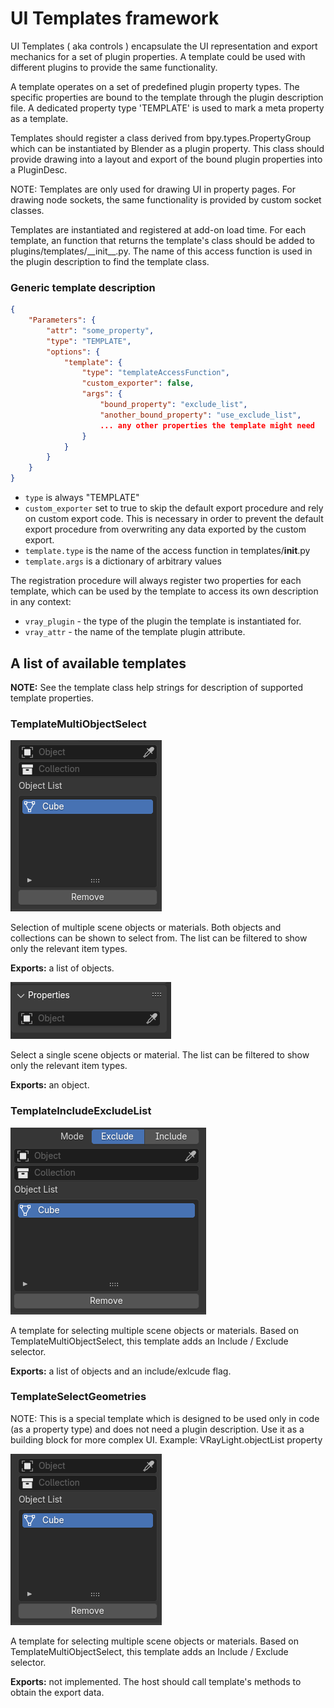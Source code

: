 
# UI Templates framework

UI Templates ( aka controls ) encapsulate the UI representation and export mechanics for a set of plugin properties. A template could be used with different plugins to provide the same functionality.

A template operates on a set of predefined plugin property types. The specific properties are bound to the template through the plugin description file. A dedicated property type 'TEMPLATE' is used to mark a meta property as a template.

Templates should register a class derived from bpy.types.PropertyGroup which can be instantiated by Blender as a plugin property. This class should provide drawing into a layout and export of the bound plugin properties into a PluginDesc. 

NOTE: Templates are only used for drawing UI in property pages. For drawing node sockets, the same functionality is provided by custom socket classes.

Templates are instantiated and registered at add-on load time. For each template, an function that returns the template's class should be added to plugins/templates/\_\_init__.py. The name of this access function is used in the plugin description to find the template class.

### Generic template description

```json
{
    "Parameters": {
        "attr": "some_property",
        "type": "TEMPLATE",
        "options": {
            "template": {
                "type": "templateAccessFunction",
                "custom_exporter": false,
                "args": {
                    "bound_property": "exclude_list",
                    "another_bound_property": "use_exclude_list", 
                    ... any other properties the template might need
                }
            }
        }
    }
}
```

* `type` is always "TEMPLATE"
* `custom_exporter` set to true to skip the default export procedure and rely on custom export code. This is necessary in order to prevent the default export procedure from overwriting any data exported by the custom export. 
* `template.type` is the name of the access function in templates/__init__.py
* `template.args` is a dictionary of arbitrary values

The registration procedure will always register two properties for each template, which can be used by the template to access its own description in any context:
- `vray_plugin` - the type of the plugin the template is instantiated for.
- `vray_attr` - the name of the template plugin attribute.


## A list of available templates

**NOTE:** See the template class help strings for description of supported template properties.

### TemplateMultiObjectSelect 

![MultiSelect](images/TemplateMultiObjectSelect.png)

Selection of multiple scene objects or materials. Both objects and collections can be shown to select from. The list can be filtered to show only the relevant item types. 

**Exports:** a list of objects.

![SingleSelect](images/TemplateSingleObjectSelect.png)

Select a single scene objects or material. The list can be filtered to show only the relevant item types. 

**Exports:** an object.

### TemplateIncludeExcludeList 

![IncludeExcude](images/TemplateIncludeExcludeList.png)

A template for selecting multiple scene objects or materials. Based on TemplateMultiObjectSelect, this template adds an Include / Exclude selector.

**Exports:** a list of objects and an include/exlcude flag.

### TemplateSelectGeometries 

NOTE: This is a special template which is designed to be used only in code (as a property type) and does not need a plugin description. Use it as a building block for more complex UI. Example: VRayLight.objectList property

![SelectGeometries](images/TemplateMultiObjectSelect.png)

A template for selecting multiple scene objects or materials. Based on TemplateMultiObjectSelect, this template adds an Include / Exclude selector.

**Exports:** not implemented. The host should call template's methods to obtain the export data.









 